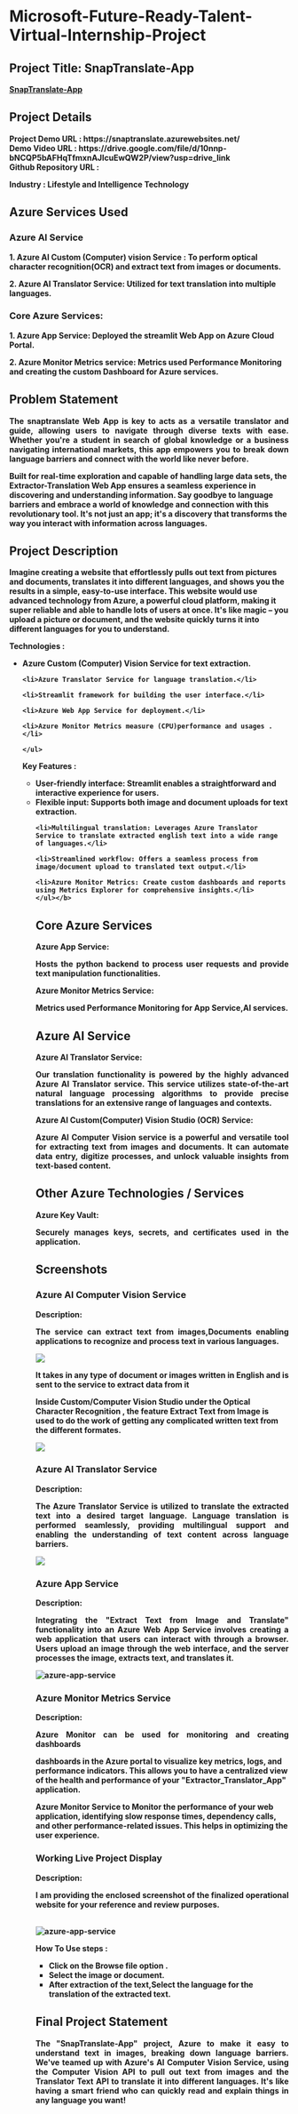 <h1>Microsoft-Future-Ready-Talent-Virtual-Internship-Project</h1>
<h2>Project Title: SnapTranslate-App</h2>
<b><a href="https://snaptranslate.azurewebsites.net//">SnapTranslate-App</a></b>
<br>
<h2>Project Details</h2>
<b>Project Demo URL : https://snaptranslate.azurewebsites.net/ </b> <br>
<b>Demo Video URL : https://drive.google.com/file/d/10nnp-bNCQP5bAFHqTfmxnAJIcuEwQW2P/view?usp=drive_link </b><br>
<b>Github Repository URL :  </b> <br>

<b>Industry : Lifestyle and Intelligence Technology </b><br>

<h2>Azure Services Used</h2>

<h3>Azure AI Service </h3> 

<b>1. Azure AI Custom (Computer) vision Service : To perform optical character recognition(OCR) and extract text from images or documents.</b><br>

<b>2. Azure AI Translator Service: Utilized for text translation into multiple languages.</b>  <br>

<h3>Core Azure Services:</h3>

<b>1. Azure App Service: Deployed  the streamlit Web App on Azure Cloud Portal.</b><br>

<b>2. Azure Monitor Metrics service: Metrics used Performance Monitoring and creating the custom Dashboard for Azure services.</b><br>

<h2>Problem Statement</h2>

<b><p align="justify">The snaptranslate Web App is key to acts as a versatile translator and guide, allowing users to navigate through diverse texts with ease. Whether you're a student in search of global knowledge or a business navigating international markets, this app empowers you to break down language barriers and connect with the world like never before.

Built for real-time exploration and capable of handling large data sets, the Extractor-Translation Web App ensures a seamless experience in discovering and understanding information. Say goodbye to language barriers and embrace a world of knowledge and connection with this revolutionary tool. It's not just an app; it's a discovery that transforms the way you interact with information across languages.</p></b>

<h2>Project Description</h2>
<b><p align="justify">

Imagine creating a website that effortlessly pulls out text from pictures and documents, translates it into different languages, and shows you the results in a simple, easy-to-use interface. This website would use advanced technology from Azure, a powerful cloud platform, making it super reliable and able to handle lots of users at once. It's like magic – you upload a picture or document, and the website quickly turns it into different languages for you to understand. </p>

<b>Technologies :</b>
<ul>
    <li>Azure Custom (Computer) Vision Service for text extraction.</li>

    <li>Azure Translator Service for language translation.</li>

    <li>Streamlit framework for building the user interface.</li>

    <li>Azure Web App Service for deployment.</li>

    <li>Azure Monitor Metrics measure (CPU)performance and usages .</li>

    </ul>
  
<b>Key Features :</b>
<ul>
    <li>User-friendly interface: Streamlit enables a straightforward and interactive experience for users.</li>
    <li>Flexible input: Supports both image and document uploads for text extraction.</li>

    <li>Multilingual translation: Leverages Azure Translator Service to translate extracted english text into a wide range of languages.</li>

    <li>Streamlined workflow: Offers a seamless process from image/document upload to translated text output.</li>

    <li>Azure Monitor Metrics: Create custom dashboards and reports using Metrics Explorer for comprehensive insights.</li>
    </ul></b>


<b><h2>Core Azure Services</h2>
<b>Azure App Service:</b><br><p align="justify">Hosts the python backend to process user requests and provide text manipulation functionalities.</p>

<b>Azure Monitor Metrics Service:</b><br><p align="justify"> Metrics used Performance Monitoring for App Service,AI services.</p>

<h2>Azure AI Service</h2>

<b>Azure AI Translator Service:</b><br><p align="justify">Our translation functionality is powered by the highly advanced Azure AI Translator service. This service utilizes state-of-the-art natural language processing algorithms to provide precise translations for an extensive range of languages and contexts.</p>

<b>Azure AI Custom(Computer) Vision Studio (OCR) Service:</b><br><p align="justify">Azure AI Computer Vision service is a powerful and versatile tool for extracting text from images and documents. It can automate data entry, digitize processes, and unlock valuable insights from text-based content.</p>

<h2>Other Azure Technologies / Services</h2>
<b>Azure Key Vault: </b><br><p align="justify">Securely manages keys, secrets, and certificates used in the application.</p></b>


<h2>Screenshots</h2>

<h3>Azure AI Computer Vision Service</h3>
<b>Description:<p align="justify">
The service can extract text from images,Documents enabling applications to recognize and process text in various languages.</p></b>
<img src="./screenshots/text.ss1.PNG"></img><br>

<b><p align="justify">
It takes in any type of document or images written in English and is sent to the service to extract data from it

Inside Custom/Computer Vision Studio under the Optical Character Recognition , the feature Extract Text from Image is used to do the work of getting any complicated written text from the different formates.</p></b>
<img src="./screenshots/text.ss2.PNG"></img><br>

<h3>Azure AI Translator Service</h3>
<b>Description:<p align="justify">
The Azure Translator Service is utilized to translate the extracted text into a desired target language.
Language translation is performed seamlessly, providing multilingual support and enabling the understanding of text content across language barriers.</p></b>
<img src="./screenshots/text.ss3.PNG"></img><br>

<h3>Azure App Service</h3>
<b>Description:<p align="justify">
Integrating the "Extract Text from Image and Translate" functionality into an Azure Web App Service involves creating a web application that users can interact with through a browser. Users upload an image through the web interface, and the server processes the image, extracts text, and translates it.</p>
<img src="./screenshots/text.ss4.PNG" alt="azure-app-service"></img></b><br>

<h3>Azure Monitor Metrics Service</h3>
<b>Description:<p align="justify">
Azure Monitor can be used for monitoring and creating dashboards <br>
    
dashboards in the Azure portal to visualize key metrics, logs, and performance indicators. This allows you to have a centralized view of the health and performance of your "Extractor_Translator_App" application.<br>

Azure Monitor Service to Monitor the performance of your web application, identifying slow response times, dependency calls, and other performance-related issues. This helps in optimizing the user experience.</p>

<h3>Working Live Project Display</h3>
<b>Description:<p align="justify">I am providing the enclosed screenshot of the finalized operational website for your reference and review purposes.</b></p><br>
<img src="./screenshots/text.ss6.PNG" alt="azure-app-service"></img></b><br>

<b>How To Use steps :
<ul>
    <li>Click on the Browse file option .</li>
    <li>Select the image or document.</li>
    <li>After extraction of the text,Select the language for the translation of the extracted text.</li>
    </ul></b>

<h2>Final Project Statement</h2>
<b><p align="justify">
The "SnapTranslate-App" project,  Azure to make it easy to understand text in images, breaking down language barriers. We've teamed up with Azure's AI Computer Vision Service, using the Computer Vision API to pull out text from images and the Translator Text API to translate it into different languages. It's like having a smart friend who can quickly read and explain things in any language you want!
</p></b>

